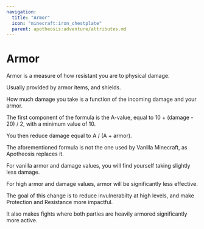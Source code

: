 ```yaml
---
navigation:
  title: "Armor"
  icon: "minecraft:iron_chestplate"
  parent: apotheosis:adventure/attributes.md
---
```


# Armor

<Color id="blue">Armor</Color> is a measure of how resistant you are to physical damage.

Usually provided by armor items, and shields.

How much damage you take is a function of the incoming damage and your armor.

The first component of the formula is the 
A-value, equal to <Color id="blue">10 + (damage - 20) / 2</Color>, with a minimum value of <Color id="blue">10</Color>.

You then reduce damage equal to 
<Color id="blue">A / (A + armor)</Color>.

The aforementioned formula is not the one used by Vanilla Minecraft, as Apotheosis replaces it.

For vanilla armor and damage values, you will find yourself taking slightly less damage.

For high armor and damage values, armor will be significantly less effective.

The goal of this change is to reduce invulnerabilty at high levels, and make <Color id="blue">Protection</Color> and <Color id="blue">Resistance</Color> more impactful.

It also makes fights where both parties are heavily armored significantly more active.

